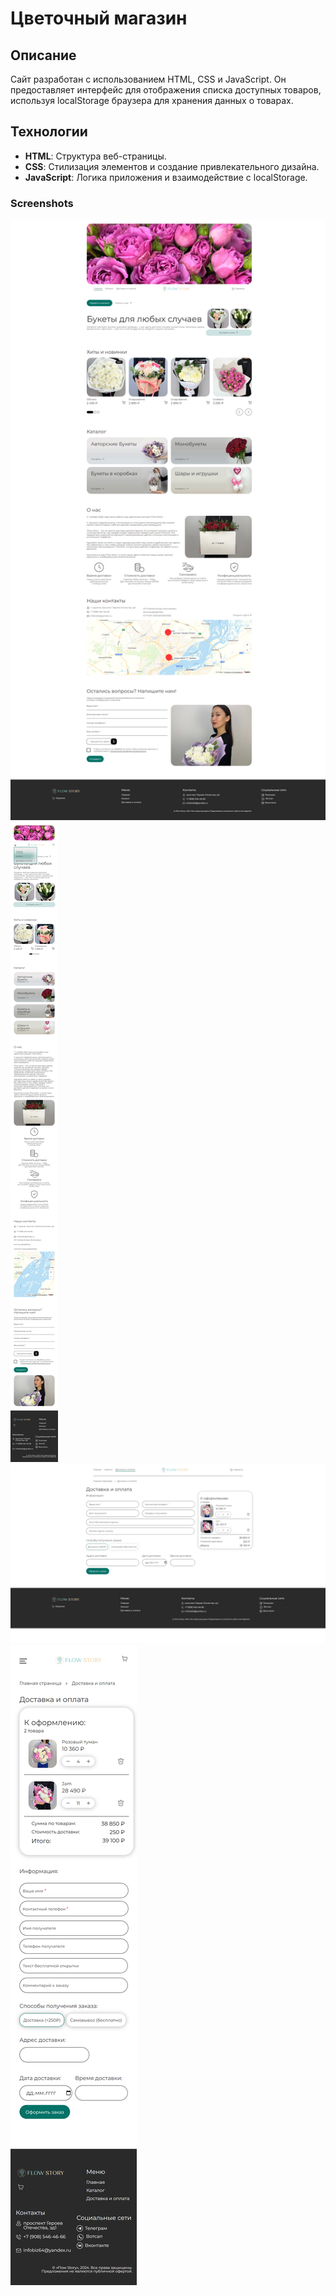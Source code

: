 # Цветочный магазин
## Описание

Сайт разработан с использованием HTML, CSS и JavaScript. Он предоставляет интерфейс для отображения списка доступных товаров, используя localStorage браузера для хранения данных о товарах.
## Технологии

- **HTML**: Структура веб-страницы.
- **CSS**: Стилизация элементов и создание привлекательного дизайна.
- **JavaScript**: Логика приложения и взаимодействие с localStorage.

### Screenshots
![Скриншот index.html PC](mainPagePC.png)
![Скриншот index.html mobile (420px)](mainPageMobile.png)
![Скриншот basket.html PC](BasketPagePC.png)
![Скриншот basket.html Mobile](BasketPageMobile.png)
